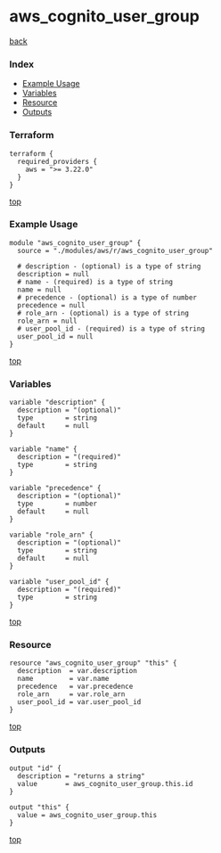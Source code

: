 # aws_cognito_user_group
[back](../aws.md)
### Index
- [Example Usage](#example-usage)
- [Variables](#variables)
- [Resource](#resource)
- [Outputs](#outputs)
### Terraform
```hcl
terraform {
  required_providers {
    aws = ">= 3.22.0"
  }
}
```
[top](#index)
### Example Usage
```hcl
module "aws_cognito_user_group" {
  source = "./modules/aws/r/aws_cognito_user_group"

  # description - (optional) is a type of string
  description = null
  # name - (required) is a type of string
  name = null
  # precedence - (optional) is a type of number
  precedence = null
  # role_arn - (optional) is a type of string
  role_arn = null
  # user_pool_id - (required) is a type of string
  user_pool_id = null
}
```
[top](#index)
### Variables
```hcl
variable "description" {
  description = "(optional)"
  type        = string
  default     = null
}

variable "name" {
  description = "(required)"
  type        = string
}

variable "precedence" {
  description = "(optional)"
  type        = number
  default     = null
}

variable "role_arn" {
  description = "(optional)"
  type        = string
  default     = null
}

variable "user_pool_id" {
  description = "(required)"
  type        = string
}
```
[top](#index)

### Resource
```hcl
resource "aws_cognito_user_group" "this" {
  description  = var.description
  name         = var.name
  precedence   = var.precedence
  role_arn     = var.role_arn
  user_pool_id = var.user_pool_id
}
```
[top](#index)
### Outputs
```hcl
output "id" {
  description = "returns a string"
  value       = aws_cognito_user_group.this.id
}

output "this" {
  value = aws_cognito_user_group.this
}
```
[top](#index)
